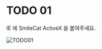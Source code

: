 ﻿TODO 01
========
IE 에 SmileCat ActiveX 을 붙여주세요.

![TODO01](https://raw.githubusercontent.com/lightsh/jsstudy/master/02/todo/images/todo_01.png)




